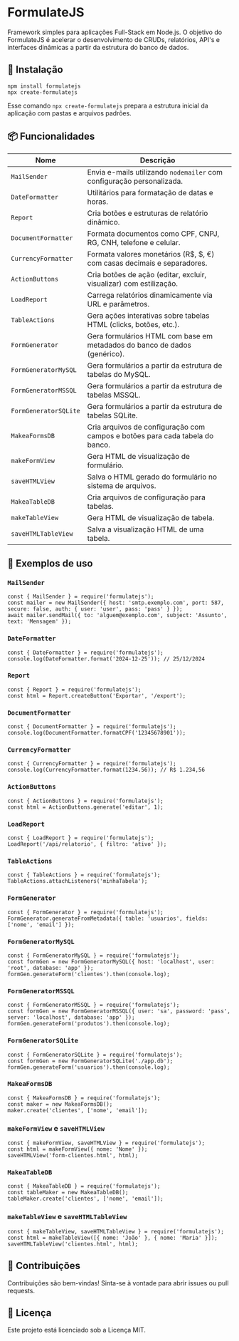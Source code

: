 FormulateJS
===========

Framework simples para aplicações Full-Stack em Node.js. O objetivo do FormulateJS é acelerar o desenvolvimento de CRUDs, relatórios, API's e interfaces dinâmicas a partir da estrutura do banco de dados.

🚀 Instalação
-------------

```
npm install formulatejs
npx create-formulatejs
```

Esse comando `npx create-formulatejs` prepara a estrutura inicial da aplicação com pastas e arquivos padrões.

📦 Funcionalidades
------------------

| Nome                  | Descrição                                                                                   |
|-----------------------|---------------------------------------------------------------------------------------------|
| `MailSender`          | Envia e-mails utilizando `nodemailer` com configuração personalizada.                       |
| `DateFormatter`       | Utilitários para formatação de datas e horas.                                               |
| `Report`              | Cria botões e estruturas de relatório dinâmico.                                             |
| `DocumentFormatter`   | Formata documentos como CPF, CNPJ, RG, CNH, telefone e celular.                             |
| `CurrencyFormatter`   | Formata valores monetários (R\$, \$, €) com casas decimais e separadores.                   |
| `ActionButtons`       | Cria botões de ação (editar, excluir, visualizar) com estilização.                          |
| `LoadReport`          | Carrega relatórios dinamicamente via URL e parâmetros.                                      |
| `TableActions`        | Gera ações interativas sobre tabelas HTML (clicks, botões, etc.).                           |
| `FormGenerator`       | Gera formulários HTML com base em metadados do banco de dados (genérico).                   |
| `FormGeneratorMySQL`  | Gera formulários a partir da estrutura de tabelas do MySQL.                                 |
| `FormGeneratorMSSQL`  | Gera formulários a partir da estrutura de tabelas MSSQL.                                    |
| `FormGeneratorSQLite` | Gera formulários a partir da estrutura de tabelas SQLite.                                   |
| `MakeaFormsDB`        | Cria arquivos de configuração com campos e botões para cada tabela do banco.               |
| `makeFormView`        | Gera HTML de visualização de formulário.                                                    |
| `saveHTMLView`        | Salva o HTML gerado do formulário no sistema de arquivos.                                   |
| `MakeaTableDB`        | Cria arquivos de configuração para tabelas.                                                 |
| `makeTableView`       | Gera HTML de visualização de tabela.                                                        |
| `saveHTMLTableView`   | Salva a visualização HTML de uma tabela.                                                    |


📁 Exemplos de uso
------------------

### `MailSender`

```
const { MailSender } = require('formulatejs');
const mailer = new MailSender({ host: 'smtp.exemplo.com', port: 587, secure: false, auth: { user: 'user', pass: 'pass' } });
await mailer.sendMail({ to: 'alguem@exemplo.com', subject: 'Assunto', text: 'Mensagem' });
```

### `DateFormatter`

```
const { DateFormatter } = require('formulatejs');
console.log(DateFormatter.format('2024-12-25')); // 25/12/2024
```

### `Report`

```
const { Report } = require('formulatejs');
const html = Report.createButton('Exportar', '/export');
```

### `DocumentFormatter`

```
const { DocumentFormatter } = require('formulatejs');
console.log(DocumentFormatter.formatCPF('12345678901'));
```

### `CurrencyFormatter`

```
const { CurrencyFormatter } = require('formulatejs');
console.log(CurrencyFormatter.format(1234.56)); // R$ 1.234,56
```

### `ActionButtons`

```
const { ActionButtons } = require('formulatejs');
const html = ActionButtons.generate('editar', 1);
```

### `LoadReport`

```
const { LoadReport } = require('formulatejs');
LoadReport('/api/relatorio', { filtro: 'ativo' });
```

### `TableActions`

```
const { TableActions } = require('formulatejs');
TableActions.attachListeners('minhaTabela');
```

### `FormGenerator`

```
const { FormGenerator } = require('formulatejs');
FormGenerator.generateFromMetadata({ table: 'usuarios', fields: ['nome', 'email'] });
```

### `FormGeneratorMySQL`

```
const { FormGeneratorMySQL } = require('formulatejs');
const formGen = new FormGeneratorMySQL({ host: 'localhost', user: 'root', database: 'app' });
formGen.generateForm('clientes').then(console.log);
```

### `FormGeneratorMSSQL`

```
const { FormGeneratorMSSQL } = require('formulatejs');
const formGen = new FormGeneratorMSSQL({ user: 'sa', password: 'pass', server: 'localhost', database: 'app' });
formGen.generateForm('produtos').then(console.log);
```

### `FormGeneratorSQLite`

```
const { FormGeneratorSQLite } = require('formulatejs');
const formGen = new FormGeneratorSQLite('./app.db');
formGen.generateForm('usuarios').then(console.log);
```

### `MakeaFormsDB`

```
const { MakeaFormsDB } = require('formulatejs');
const maker = new MakeaFormsDB();
maker.create('clientes', ['nome', 'email']);
```

### `makeFormView` e `saveHTMLView`

```
const { makeFormView, saveHTMLView } = require('formulatejs');
const html = makeFormView({ nome: 'Nome' });
saveHTMLView('form-clientes.html', html);
```

### `MakeaTableDB`

```
const { MakeaTableDB } = require('formulatejs');
const tableMaker = new MakeaTableDB();
tableMaker.create('clientes', ['nome', 'email']);
```

### `makeTableView` e `saveHTMLTableView`

```
const { makeTableView, saveHTMLTableView } = require('formulatejs');
const html = makeTableView([{ nome: 'João' }, { nome: 'Maria' }]);
saveHTMLTableView('clientes.html', html);
```

🤝 Contribuições
----------------

Contribuições são bem-vindas! Sinta-se à vontade para abrir issues ou pull requests.

📄 Licença
----------

Este projeto está licenciado sob a Licença MIT.
